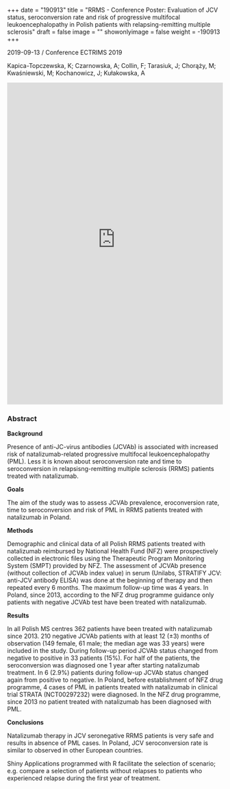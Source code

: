 +++
date = "190913"
title = "RRMS - Conference Poster: Evaluation of JCV status, seroconversion rate and risk of progressive multifocal leukoencephalopathy in Polish patients with relapsing-remitting multiple sclerosis"
draft = false
image = ""
showonlyimage = false
weight = -190913
+++

2019-09-13 / Conference ECTRIMS 2019

Kapica-Topczewska, K; Czarnowska, A; Collin, F;
Tarasiuk, J; Chorąży, M; Kwaśniewski, M; Kochanowicz, J;
Kułakowska, A
<!--more-->

<embed src="https://onlinelibrary.ectrims-congress.eu/pdfviewer/web/viewer.html?file=https%3A//onlinelibrary.ectrims-congress.eu/ectrims/download/poster%3Fcm_id%3D281844" width="100%" height="750"> 

### Abstract

**Background**

Presence of anti-JC-virus antibodies (JCVAb) is associated
with increased risk of natalizumab-related progressive
multifocal leukoencephalopathy (PML). Less it is known about
seroconversion rate and time to seroconversion in
relapsisng-remitting multiple sclerosis (RRMS) patients
treated with natalizumab.

**Goals**

The aim of the study was to assess JCVAb prevalence,
eroconversion rate, time to seroconversion and risk of PML in
RRMS patients treated with natalizumab in Poland.

**Methods**

Demographic and clinical data of all Polish RRMS patients
treated with natalizumab reimbursed by National Health Fund
(NFZ) were prospectively collected in electronic files using
the Therapeutic Program Monitoring System (SMPT) provided by
NFZ. The assessment of JCVAb presence (without collection of
JCVAb index value) in serum (Unilabs, STRATIFY JCV: anti-JCV
antibody ELISA) was done at the beginning of therapy and then
repeated every 6 months. The maximum follow-up time was 4
years. In Poland, since 2013, according to the NFZ drug
programme guidance only patients with negative JCVAb test have
been treated with natalizumab.

**Results**

In all Polish MS centres 362 patients have been treated with
natalizumab since 2013. 210 negative JCVAb patients with at
least 12 (±3) months of observation (149 female, 61 male; the
median age was 33 years) were included in the study. During
follow-up period JCVAb status changed from negative to
positive in 33 patients (15%). For half of the patients, the
seroconversion was diagnosed one 1 year after starting
natalizumab treatment. In 6 (2.9%) patients during follow-up
JCVAb status changed again from positive to negative. In
Poland, before establishment of NFZ drug programme, 4 cases of
PML in patients treated with natalizumab in clinical trial
STRATA (NCT00297232) were diagnosed. In the NFZ drug
programme, since 2013 no patient treated with natalizumab has
been diagnosed with PML.

**Conclusions**

Natalizumab therapy in JCV seronegative RRMS patients is very
safe and results in absence of PML cases. In Poland, JCV
seroconversion rate is similar to observed in other European
countries.

Shiny Applications programmed with R facilitate the
selection of scenario; e.g. compare a selection of patients
without relapses to patients who experienced relapse during
the first year of treatment.

